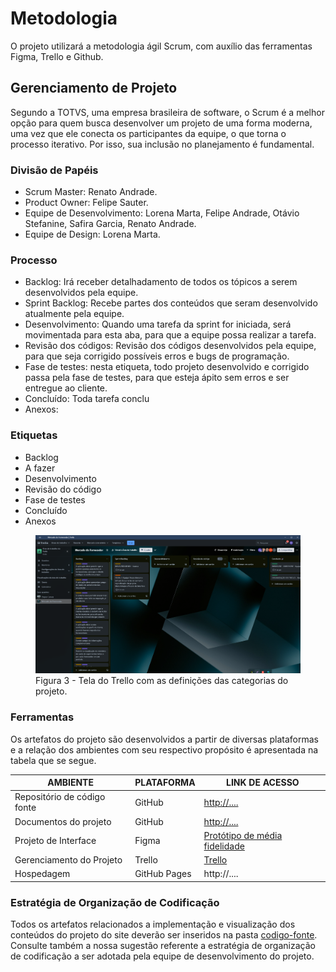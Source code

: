 
# Metodologia

O projeto utilizará a metodologia ágil Scrum, com auxílio das ferramentas Figma, Trello e Github.


## Gerenciamento de Projeto
Segundo a TOTVS, uma empresa brasileira de software, o Scrum é a melhor opção para quem busca desenvolver um projeto de uma forma moderna, uma vez que ele conecta os participantes da equipe, o que torna o processo iterativo. Por isso, sua inclusão no planejamento é fundamental. 

### Divisão de Papéis

- Scrum Master: Renato Andrade.
- Product Owner: Felipe Sauter.
- Equipe de Desenvolvimento: Lorena Marta, Felipe Andrade, Otávio Stefanine, Safira Garcia, Renato Andrade.
- Equipe de Design: Lorena Marta.


### Processo


- Backlog: Irá receber detalhadamento de todos os tópicos a serem desenvolvidos pela equipe.
- Sprint Backlog: Recebe partes dos conteúdos que seram desenvolvido atualmente pela equipe.
- Desenvolvimento: Quando uma tarefa da sprint for iniciada, será movimentada para esta aba, para que a equipe possa realizar a tarefa.
- Revisão dos códigos: Revisão dos códigos desenvolvidos pela equipe, para que seja corrigido possíveis erros e bugs de programação.
- Fase de testes: nesta etiqueta, todo projeto desenvolvido e corrigido passa pela fase de testes, para que esteja ápito sem erros e ser entregue ao cliente.
- Concluído: Toda tarefa conclu
- Anexos: 


### Etiquetas


<ul>
  <li>Backlog</li>
  <li>A fazer</li>
  <li>Desenvolvimento</li>
  <li>Revisão do código</li>
  <li>Fase de testes</li>
  <li>Concluído</li>
  <li>Anexos</li>
</ul>

<figure> 
  <img src="img/Trello.png"
    <figcaption>Figura 3 - Tela do Trello com as definições das categorias do projeto.
</figure> 
 
### Ferramentas


Os artefatos do projeto são desenvolvidos a partir de diversas plataformas e a relação dos ambientes com seu respectivo propósito é apresentada na tabela que se segue.

| AMBIENTE                            | PLATAFORMA                         | LINK DE ACESSO                         |
|-------------------------------------|------------------------------------|----------------------------------------|
| Repositório de código fonte         | GitHub                             | [http://.... ](https://github.com/ICEI-PUC-Minas-PMV-ADS/pmv-ads-2024-1-e1-proj-web-t3-equipe05-mercado-fornecedor/tree/main/codigo-fonte)  |
| Documentos do projeto               | GitHub                             | [http://.... ](https://github.com/ICEI-PUC-Minas-PMV-ADS/pmv-ads-2024-1-e1-proj-web-t3-equipe05-mercado-fornecedor/tree/main/documentos)    |
| Projeto de Interface                | Figma                              | [Protótipo de média fidelidade](https://www.figma.com/file/9HEteggh2m8f35gVAdH2wF/MercadoDoFornecedor-LowFi?type=design&node-id=0%3A1&mode=design&t=4DSrD756aJzZ8KZK-1)                                 |
| Gerenciamento do Projeto            | Trello                             | [Trello](https://trello.com/invite/b/KYCpAzlH/ATTIaadcfd398153f7ed90860e1a0fd452082D2536D0/mercado-do-fornecedor)                           |
| Hospedagem                          | GitHub Pages                       | http://....                            |


### Estratégia de Organização de Codificação 

Todos os artefatos relacionados a implementação e visualização dos conteúdos do projeto do site deverão ser inseridos na pasta [codigo-fonte](http://https://github.com/ICEI-PUC-Minas-PMV-ADS/WebApplicationProject-Template-v2/tree/main/codigo-fonte). Consulte também a nossa sugestão referente a estratégia de organização de codificação a ser adotada pela equipe de desenvolvimento do projeto.
